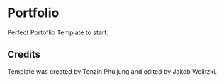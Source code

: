 # Portfolio

Perfect Portoflio Template to start.

## Credits

Template was created by Tenzin Phuljung and edited by Jakob Wolitzki.
